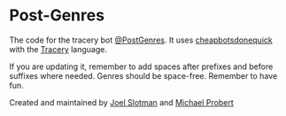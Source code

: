 # Post-Genres
The code for the tracery bot [@PostGenres](https://twitter.com/PostGenres). It uses [cheapbotsdonequick](http://cheapbotsdonequick.com/) with the [Tracery](http://tracery.io/editor) language. 

If you are updating it, remember to add spaces after prefixes and before suffixes where needed. Genres should be space-free. Remember to have fun.

Created and maintained by [Joel Slotman](https://twitter.com/joelologist) and [Michael Probert](https://twitter.com/jmichaelprobert)
